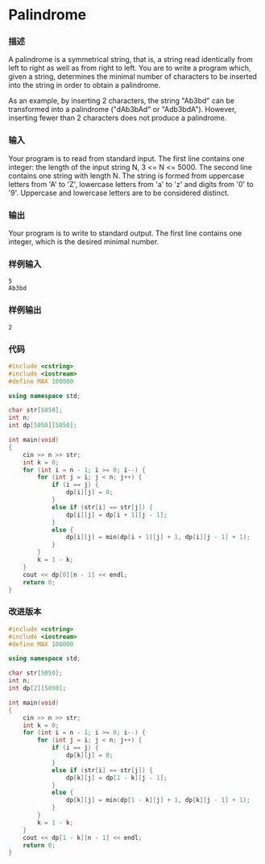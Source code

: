 # Palindrome

### 描述
A palindrome is a symmetrical string, that is, a string read identically from left to right as well as from right to left. You are to write a program which, given a string, determines the minimal number of characters to be inserted into the string in order to obtain a palindrome.

As an example, by inserting 2 characters, the string "Ab3bd" can be transformed into a palindrome ("dAb3bAd" or "Adb3bdA"). However, inserting fewer than 2 characters does not produce a palindrome.

### 输入
Your program is to read from standard input. The first line contains one integer: the length of the input string N, 3 <= N <= 5000. The second line contains one string with length N. The string is formed from uppercase letters from 'A' to 'Z', lowercase letters from 'a' to 'z' and digits from '0' to '9'. Uppercase and lowercase letters are to be considered distinct.

### 输出
Your program is to write to standard output. The first line contains one integer, which is the desired minimal number.

### 样例输入
```
5
Ab3bd
```

### 样例输出
```
2
```

### 代码

```cpp
#include <cstring>
#include <iostream>
#define MAX 100000

using namespace std;

char str[5050];
int n;
int dp[5050][5050];

int main(void)
{
    cin >> n >> str;
    int k = 0;
    for (int i = n - 1; i >= 0; i--) {
        for (int j = i; j < n; j++) {
            if (i == j) {
                dp[i][j] = 0;
            }
            else if (str[i] == str[j]) {
                dp[i][j] = dp[i + 1][j - 1];
            }
            else {
                dp[i][j] = min(dp[i + 1][j] + 1, dp[i][j - 1] + 1);
            }
        }
        k = 1 - k;
    }
    cout << dp[0][n - 1] << endl;
    return 0;
}
```

### 改进版本

```cpp
#include <cstring>
#include <iostream>
#define MAX 100000

using namespace std;

char str[5050];
int n;
int dp[2][5050];

int main(void)
{
    cin >> n >> str;
    int k = 0;
    for (int i = n - 1; i >= 0; i--) {
        for (int j = i; j < n; j++) {
            if (i == j) {
                dp[k][j] = 0;
            }
            else if (str[i] == str[j]) {
                dp[k][j] = dp[1 - k][j - 1];
            }
            else {
                dp[k][j] = min(dp[1 - k][j] + 1, dp[k][j - 1] + 1);
            }
        }
        k = 1 - k;
    }
    cout << dp[1 - k][n - 1] << endl;
    return 0;
}
```

